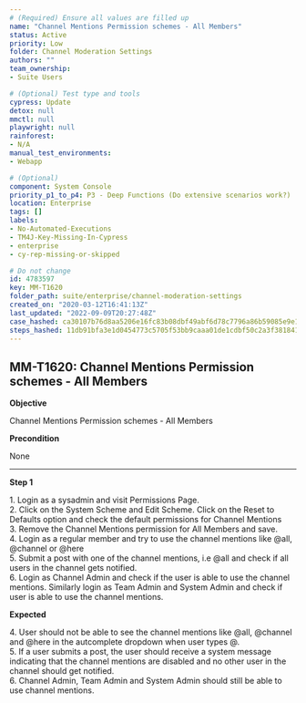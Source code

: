 ```yaml
---
# (Required) Ensure all values are filled up
name: "Channel Mentions Permission schemes - All Members"
status: Active
priority: Low
folder: Channel Moderation Settings
authors: ""
team_ownership: 
- Suite Users

# (Optional) Test type and tools
cypress: Update
detox: null
mmctl: null
playwright: null
rainforest: 
- N/A
manual_test_environments: 
- Webapp

# (Optional)
component: System Console
priority_p1_to_p4: P3 - Deep Functions (Do extensive scenarios work?)
location: Enterprise
tags: []
labels: 
- No-Automated-Executions
- TM4J-Key-Missing-In-Cypress
- enterprise
- cy-rep-missing-or-skipped

# Do not change
id: 4783597
key: MM-T1620
folder_path: suite/enterprise/channel-moderation-settings
created_on: "2020-03-12T16:41:13Z"
last_updated: "2022-09-09T20:27:48Z"
case_hashed: ca30107b76d8aa5206e16fc83b08dbf49abf6d78c7796a86b59085e9e1f28a870f89ec1a8911478c07070ff76296ed10
steps_hashed: 11db91bfa3e1d0454773c5705f53bb9caaa01de1cdbf50c2a3f3818415b5367ee81ec2d3247198188f5de2ce65130c8a
---
```


## MM-T1620: Channel Mentions Permission schemes - All Members

**Objective**

Channel Mentions Permission schemes - All Members

**Precondition**

None

---

**Step 1**

1\. Login as a sysadmin and visit Permissions Page.\
2\. Click on the System Scheme and Edit Scheme. Click on the Reset to Defaults option and check the default permissions for Channel Mentions\
3\. Remove the Channel Mentions permission for All Members and save.\
4\. Login as a regular member and try to use the channel mentions like @all, @channel or @here\
5\. Submit a post with one of the channel mentions, i.e @all and check if all users in the channel gets notified.\
6\. Login as Channel Admin and check if the user is able to use the channel mentions. Similarly login as Team Admin and System Admin and check if user is able to use the channel mentions.

**Expected**

4\. User should not be able to see the channel mentions like @all, @channel and @here in the autcomplete dropdown when user types @.\
5\. If a user submits a post, the user should receive a system message indicating that the channel mentions are disabled and no other user in the channel should get notified.\
6\. Channel Admin, Team Admin and System Admin should still be able to use channel mentions.
